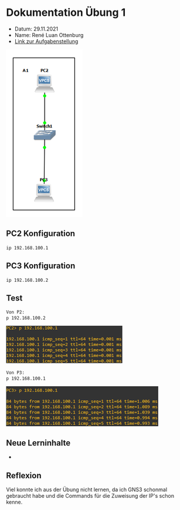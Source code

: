 # Dokumentation Übung 1 
- Datum: 29.11.2021
- Name: René Luan Ottenburg
- [Link zur Aufgabenstellung](https://gitlab.com/ch-tbz-it/Stud/m129/-/tree/main/20_GNS3%20Einf%C3%BChrung#1-zwei-vpcs-pingen-sich-gegenseitig)

![GNS3 Screenshot meines Labors](images/gns3_NuwJnzsbnJ.png)

## PC2 Konfiguration
```
ip 192.168.100.1
```
## PC3 Konfiguration
```
ip 192.168.100.2
```
## Test
```
Von P2:
p 192.168.100.2
```
![Ping auf P2](images/Solar-PuTTY_zCiQ8BRwYx.png)
```
Von P3:
p 192.168.100.1
```
![Ping auf P3](images/Solar-PuTTY_Aw46R7iCdm.png)
## Neue Lerninhalte
- 

## Reflexion
Viel konnte ich aus der Übung nicht lernen, da ich GNS3 schonmal gebraucht habe und die Commands für die Zuweisung der IP's schon kenne.

